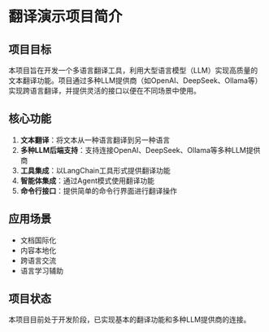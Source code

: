 # 翻译演示项目简介

## 项目目标

本项目旨在开发一个多语言翻译工具，利用大型语言模型（LLM）实现高质量的文本翻译功能。项目通过多种LLM提供商（如OpenAI、DeepSeek、Ollama等）实现跨语言翻译，并提供灵活的接口以便在不同场景中使用。

## 核心功能

1. **文本翻译**：将文本从一种语言翻译到另一种语言
2. **多种LLM后端支持**：支持连接OpenAI、DeepSeek、Ollama等多种LLM提供商
3. **工具集成**：以LangChain工具形式提供翻译功能
4. **智能体集成**：通过Agent模式使用翻译功能
5. **命令行接口**：提供简单的命令行界面进行翻译操作

## 应用场景

- 文档国际化
- 内容本地化
- 跨语言交流
- 语言学习辅助

## 项目状态

本项目目前处于开发阶段，已实现基本的翻译功能和多种LLM提供商的连接。 
